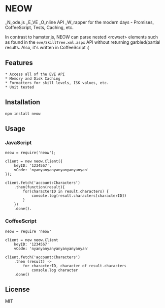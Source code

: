 # NEOW

_N_ode.js _E_VE _O_nline API _W_rapper for the modern days - Promises, CoffeeScript, Tests, Caching, etc.

In contrast to hamster.js, NEOW can parse nested &lt;rowset&gt; elements such as found in the `eve/SkillTree.xml.aspx` API without returning garbled/partial results. Also, it's written in CoffeeScript :)

## Features

	* Access all of the EVE API
	* Memory and Disk Caching
	* Formatters for skill levels, ISK values, etc.
	* Unit tested

## Installation

	npm install neow

## Usage

### JavaScript

	neow = require('neow');

	client = new neow.Client({
		keyID: '1234567',
		vCode: 'nyanyanyanyanyanyanyanyan'
	});

	client.fetch('account:Characters')
		.then(function(result){
			for(characterID in result.characters) {
				console.log(result.characters[characterID])
			}
		})
		.done().

### CoffeeScript

	neow = require 'neow'

	client = new neow.Client
		keyID: '1234567'
		vCode: 'nyanyanyanyanyanyanyanyan'
	
	client.fetch('account:Characters')
		.then (result) ->
			for characterID, character of result.characters
				console.log character
		.done()

## License
MIT
